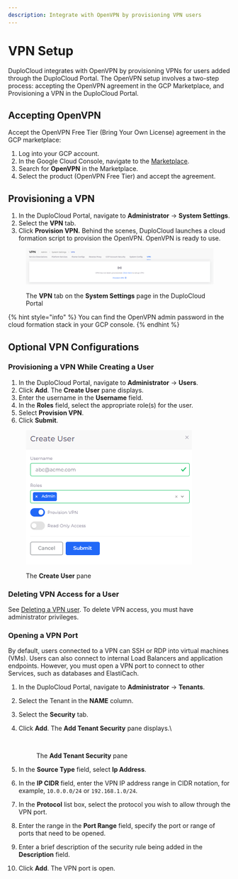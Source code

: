 ```yaml
---
description: Integrate with OpenVPN by provisioning VPN users
---
```


# VPN Setup

DuploCloud integrates with OpenVPN by provisioning VPNs for users added through the DuploCloud Portal. The OpenVPN setup involves a two-step process: accepting the OpenVPN agreement in the GCP Marketplace, and Provisioning a VPN in the DuploCloud Portal.

## Accepting OpenVPN

Accept the OpenVPN Free Tier (Bring Your Own License) agreement in the GCP marketplace:&#x20;

1. Log into your GCP account.
2. In the Google Cloud Console, navigate to the [Marketplace](https://console.cloud.google.com/marketplace).
3. Search for **OpenVPN** in the Marketplace.
4. Select the product (OpenVPN Free Tier) and accept the agreement.

## Provisioning a VPN

1. In the DuploCloud Portal, navigate to **Administrator** -> **System Settings**.
2. Select the **VPN** tab.
3. Click **Provision VPN.** Behind the scenes, DuploCloud launches a cloud formation script to provision the OpenVPN. OpenVPN is ready to use.  &#x20;

<figure><img src="../../.gitbook/assets/VPN (1).png" alt=""><figcaption><p>The <strong>VPN</strong> tab on the <strong>System Settings</strong> page in the DuploCloud Portal</p></figcaption></figure>

{% hint style="info" %}
You can find the OpenVPN admin password in the cloud formation stack in your GCP console.
{% endhint %}

## **Optional VPN Configurations**

### **Provisioning a VPN While Creating a User**

1. In the DuploCloud Portal, navigate to **Administrator** -> **Users**.
2. Click **Add**. The **Create User** pane displays.
3. Enter the username in the **Username** field.
4. In the **Roles** field, select the appropriate role(s) for the user.
5. Select **Provision VPN**.
6. Click **Submit**.

<div align="left"><figure><img src="../../.gitbook/assets/create user.png" alt=""><figcaption><p>The <strong>Create User</strong> pane</p></figcaption></figure></div>

### Deleting VPN Access for a User

See [Deleting a VPN user](../../access-control/add-and-delete-vpn-access-for-users.md#deleting-a-vpn-user). To delete VPN access, you must have administrator privileges.&#x20;

### Opening a VPN Port

By default, users connected to a VPN can SSH or RDP into virtual machines (VMs). Users can also connect to internal Load Balancers and application endpoints. However, you must open a VPN port to connect to other Services, such as databases and ElastiCach.&#x20;

1. In the DuploCloud Portal, navigate to **Administrator** -> **Tenants**.
2. Select the Tenant in the **NAME** column.
3. Select the **Security** tab.
4.  Click **Add**. The **Add Tenant Security** pane displays.\


    <div align="left"><figure><img src="../../.gitbook/assets/Add_Tenant_Security.png" alt=""><figcaption><p>The <strong>Add Tenant Security</strong> pane</p></figcaption></figure></div>
5. In the **Source Type** field, select **Ip Address**.&#x20;
6. In the **IP CIDR** field, enter the VPN IP address range in CIDR notation, for example, `10.0.0.0/24` or `192.168.1.0/24`.
7. In the **Protocol** list box, select the protocol you wish to allow through the VPN port.
8. Enter the range in the **Port Range** field, specify the port or range of ports that need to be opened.
9. Enter a brief description of the security rule being added in the **Description** field.
10. Click **Add**. The VPN port is open.
